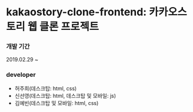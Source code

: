 # kakaostory-clone-frontend: 카카오스토리 웹 클론 프로젝트

### 개발 기간
2019.02.29 ~

### developer
- 허주희(데스크탑: html, css)
- 신선영(데스크탑: html, 데스크탑 및 모바일: js)
- 김예빈(데스크탑 및 모바일: html, css)
